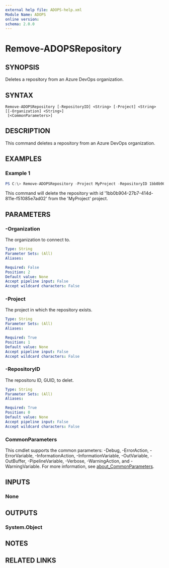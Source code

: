 ```yaml
---
external help file: ADOPS-help.xml
Module Name: ADOPS
online version:
schema: 2.0.0
---
```


# Remove-ADOPSRepository

## SYNOPSIS
Deletes a repository from an Azure DevOps organization.

## SYNTAX

```
Remove-ADOPSRepository [-RepositoryID] <String> [-Project] <String> [[-Organization] <String>]
 [<CommonParameters>]
```

## DESCRIPTION
This command deletes a repository from an Azure DevOps organization.

## EXAMPLES

### Example 1
```powershell
PS C:\> Remove-ADOPSRepository -Project MyProject -RepositoryID 1bb0b904-27b7-414d-811e-f51085e7ad02
```

This command will delete the repository with id '1bb0b904-27b7-414d-811e-f51085e7ad02' from the 'MyProject' project.

## PARAMETERS

### -Organization
The organization to connect to.

```yaml
Type: String
Parameter Sets: (All)
Aliases:

Required: False
Position: 2
Default value: None
Accept pipeline input: False
Accept wildcard characters: False
```

### -Project
The project in which the repository exists.

```yaml
Type: String
Parameter Sets: (All)
Aliases:

Required: True
Position: 1
Default value: None
Accept pipeline input: False
Accept wildcard characters: False
```

### -RepositoryID
The repositoru ID, GUID, to delet.

```yaml
Type: String
Parameter Sets: (All)
Aliases:

Required: True
Position: 0
Default value: None
Accept pipeline input: False
Accept wildcard characters: False
```

### CommonParameters
This cmdlet supports the common parameters: -Debug, -ErrorAction, -ErrorVariable, -InformationAction, -InformationVariable, -OutVariable, -OutBuffer, -PipelineVariable, -Verbose, -WarningAction, and -WarningVariable. For more information, see [about_CommonParameters](http://go.microsoft.com/fwlink/?LinkID=113216).

## INPUTS

### None

## OUTPUTS

### System.Object
## NOTES

## RELATED LINKS
